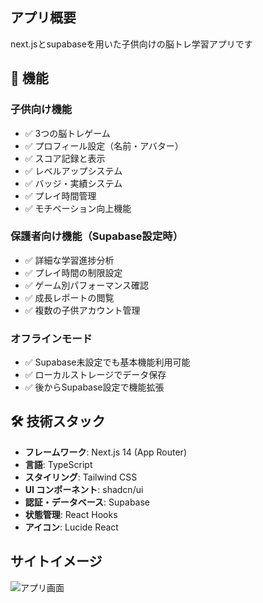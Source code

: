 ## アプリ概要
next.jsとsupabaseを用いた子供向けの脳トレ学習アプリです
## 📱 機能

### 子供向け機能
- ✅ 3つの脳トレゲーム
- ✅ プロフィール設定（名前・アバター）
- ✅ スコア記録と表示
- ✅ レベルアップシステム
- ✅ バッジ・実績システム
- ✅ プレイ時間管理
- ✅ モチベーション向上機能

### 保護者向け機能（Supabase設定時）
- ✅ 詳細な学習進捗分析
- ✅ プレイ時間の制限設定
- ✅ ゲーム別パフォーマンス確認
- ✅ 成長レポートの閲覧
- ✅ 複数の子供アカウント管理

### オフラインモード
- ✅ Supabase未設定でも基本機能利用可能
- ✅ ローカルストレージでデータ保存
- ✅ 後からSupabase設定で機能拡張
## 🛠️ 技術スタック

- **フレームワーク**: Next.js 14 (App Router)
- **言語**: TypeScript
- **スタイリング**: Tailwind CSS
- **UI コンポーネント**: shadcn/ui
- **認証・データベース**: Supabase
- **状態管理**: React Hooks
- **アイコン**: Lucide React
## サイトイメージ
![アプリ画面](https://github.com/yuu514237/sanple_app/blob/3ba46f33fb3d06ce4058684dfe87e3e6e0cf67fc/docs/%E3%82%A2%E3%83%97%E3%83%AA%E3%81%AE%E3%82%A4%E3%83%A1%E3%83%BC%E3%82%B8%E7%94%BB%E5%83%8F.png?raw=true)
